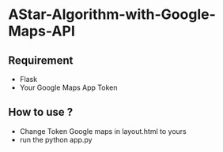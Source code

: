 # AStar-Algorithm-with-Google-Maps-API

## Requirement
- Flask
- Your Google Maps App Token


## How to use ?
- Change Token Google maps in layout.html to yours
- run the python app.py
